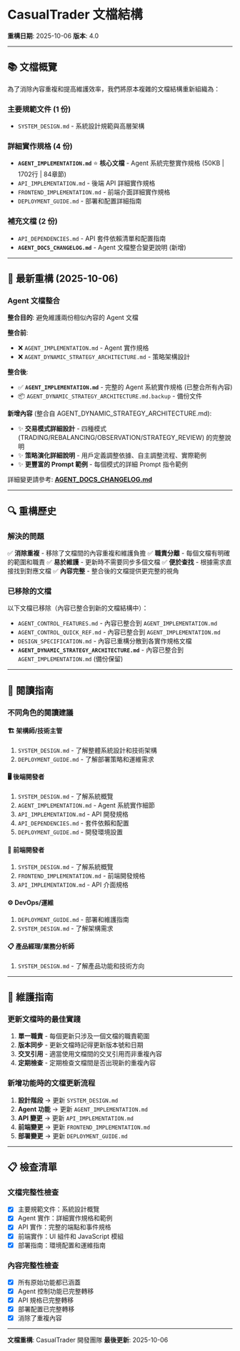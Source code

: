 # CasualTrader 文檔結構

**重構日期**: 2025-10-06
**版本**: 4.0

---

## 📚 文檔概覽

為了消除內容重複和提高維護效率，我們將原本複雜的文檔結構重新組織為：

### **主要規範文件** (1 份)

- `SYSTEM_DESIGN.md` - 系統設計規範與高層架構

### **詳細實作規格** (4 份)

- **`AGENT_IMPLEMENTATION.md`** ⭐ **核心文檔** - Agent 系統完整實作規格 (50KB | 1702行 | 84章節)
- `API_IMPLEMENTATION.md` - 後端 API 詳細實作規格
- `FRONTEND_IMPLEMENTATION.md` - 前端介面詳細實作規格
- `DEPLOYMENT_GUIDE.md` - 部署和配置詳細指南

### **補充文檔** (2 份)

- `API_DEPENDENCIES.md` - API 套件依賴清單和配置指南
- **`AGENT_DOCS_CHANGELOG.md`** - Agent 文檔整合變更說明 (新增)

---

## 🔄 最新重構 (2025-10-06)

### **Agent 文檔整合**

**整合目的**: 避免維護兩份相似內容的 Agent 文檔

**整合前**:

- ❌ `AGENT_IMPLEMENTATION.md` - Agent 實作規格
- ❌ `AGENT_DYNAMIC_STRATEGY_ARCHITECTURE.md` - 策略架構設計

**整合後**:

- ✅ **`AGENT_IMPLEMENTATION.md`** - 完整的 Agent 系統實作規格 (已整合所有內容)
- 📦 `AGENT_DYNAMIC_STRATEGY_ARCHITECTURE.md.backup` - 備份文件

**新增內容** (整合自 AGENT_DYNAMIC_STRATEGY_ARCHITECTURE.md):

- ✨ **交易模式詳細設計** - 四種模式 (TRADING/REBALANCING/OBSERVATION/STRATEGY_REVIEW) 的完整說明
- ✨ **策略演化詳細說明** - 用戶定義調整依據、自主調整流程、實際範例
- ✨ **更豐富的 Prompt 範例** - 每個模式的詳細 Prompt 指令範例

詳細變更請參考: **[AGENT_DOCS_CHANGELOG.md](./AGENT_DOCS_CHANGELOG.md)**

---

## 🔍 重構歷史

### **解決的問題**

✅ **消除重複** - 移除了文檔間的內容重複和維護負擔
✅ **職責分離** - 每個文檔有明確的範圍和職責
✅ **易於維護** - 更新時不需要同步多個文檔
✅ **便於查找** - 根據需求直接找到對應文檔
✅ **內容完整** - 整合後的文檔提供更完整的視角

### **已移除的文檔**

以下文檔已移除（內容已整合到新的文檔結構中）：

- `AGENT_CONTROL_FEATURES.md` - 內容已整合到 `AGENT_IMPLEMENTATION.md`
- `AGENT_CONTROL_QUICK_REF.md` - 內容已整合到 `AGENT_IMPLEMENTATION.md`
- `DESIGN_SPECIFICATION.md` - 內容已重構分散到各實作規格文檔
- **`AGENT_DYNAMIC_STRATEGY_ARCHITECTURE.md`** - 內容已整合到 `AGENT_IMPLEMENTATION.md` (備份保留)

---

## 📖 閱讀指南

### **不同角色的閱讀建議**

#### 🏗️ **架構師/技術主管**

1. `SYSTEM_DESIGN.md` - 了解整體系統設計和技術架構
2. `DEPLOYMENT_GUIDE.md` - 了解部署策略和運維需求

#### 🖥️ **後端開發者**

1. `SYSTEM_DESIGN.md` - 了解系統概覽
2. `AGENT_IMPLEMENTATION.md` - Agent 系統實作細節
3. `API_IMPLEMENTATION.md` - API 開發規格
4. `API_DEPENDENCIES.md` - 套件依賴和配置
5. `DEPLOYMENT_GUIDE.md` - 開發環境設置

#### 🎨 **前端開發者**

1. `SYSTEM_DESIGN.md` - 了解系統概覽
2. `FRONTEND_IMPLEMENTATION.md` - 前端開發規格
3. `API_IMPLEMENTATION.md` - API 介面規格

#### ⚙️ **DevOps/運維**

1. `DEPLOYMENT_GUIDE.md` - 部署和維護指南
2. `SYSTEM_DESIGN.md` - 了解架構需求

#### 📋 **產品經理/業務分析師**

1. `SYSTEM_DESIGN.md` - 了解產品功能和技術方向

---

## 🔧 維護指南

### **更新文檔時的最佳實踐**

1. **單一職責** - 每個更新只涉及一個文檔的職責範圍
2. **版本同步** - 更新文檔時記得更新版本號和日期
3. **交叉引用** - 適當使用文檔間的交叉引用而非重複內容
4. **定期檢查** - 定期檢查文檔間是否出現新的重複內容

### **新增功能時的文檔更新流程**

1. **設計階段** → 更新 `SYSTEM_DESIGN.md`
2. **Agent 功能** → 更新 `AGENT_IMPLEMENTATION.md`
3. **API 變更** → 更新 `API_IMPLEMENTATION.md`
4. **前端變更** → 更新 `FRONTEND_IMPLEMENTATION.md`
5. **部署變更** → 更新 `DEPLOYMENT_GUIDE.md`

---

## 📋 檢查清單

### **文檔完整性檢查**

- [x] 主要規範文件：系統設計概覽
- [x] Agent 實作：詳細實作規格和範例
- [x] API 實作：完整的端點和事件規格
- [x] 前端實作：UI 組件和 JavaScript 模組
- [x] 部署指南：環境配置和運維指南

### **內容完整性檢查**

- [x] 所有原始功能都已涵蓋
- [x] Agent 控制功能已完整轉移
- [x] API 規格已完整轉移
- [x] 部署配置已完整轉移
- [x] 消除了重複內容

---

**文檔重構**: CasualTrader 開發團隊
**最後更新**: 2025-10-06
